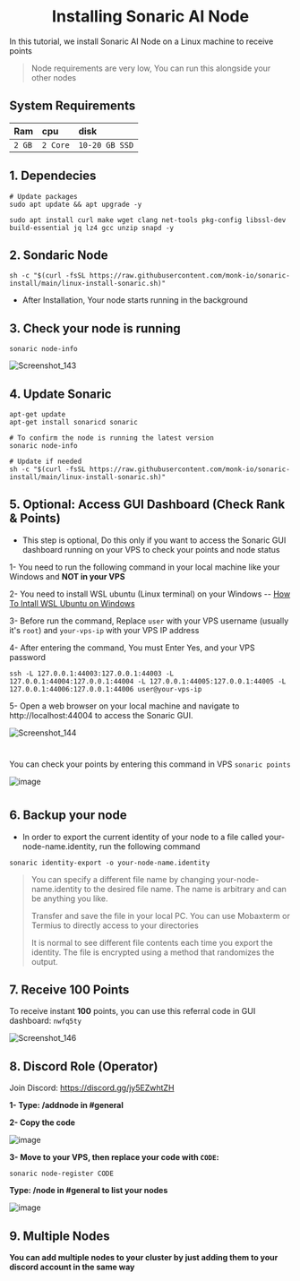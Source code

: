 <h1 align="center">Installing Sonaric AI Node</h1>
In this tutorial, we install Sonaric AI Node on a Linux machine to receive points

> Node requirements are very low, You can run this alongside your other nodes

## System Requirements
| Ram | cpu     | disk                      |
| :-------- | :------- | :-------------------------------- |
| `2 GB`      | `2 Core` | `10-20 GB SSD` |

## 1. Dependecies
```console
# Update packages
sudo apt update && apt upgrade -y

sudo apt install curl make wget clang net-tools pkg-config libssl-dev build-essential jq lz4 gcc unzip snapd -y
```

## 2. Sondaric Node
```console
sh -c "$(curl -fsSL https://raw.githubusercontent.com/monk-io/sonaric-install/main/linux-install-sonaric.sh)"
```
* After Installation, Your node starts running in the background

## 3. Check your node is running
```console
sonaric node-info
```
![Screenshot_143](https://github.com/user-attachments/assets/d0bd314b-2d65-49cd-8057-e7ae1a84bf5a)

## 4. Update Sonaric
```console
apt-get update
apt-get install sonaricd sonaric

# To confirm the node is running the latest version
sonaric node-info

# Update if needed
sh -c "$(curl -fsSL https://raw.githubusercontent.com/monk-io/sonaric-install/main/linux-install-sonaric.sh)"
```

## 5. Optional: Access GUI Dashboard (Check Rank & Points)
* This step is optional, Do this only if you want to access the Sonaric GUI dashboard running on your VPS to check your points and node status

 1- You need to run the following command in your local machine like your Windows and **NOT in your VPS**
 
 2- You need to install WSL ubuntu (Linux terminal) on your Windows -- [How To Intall WSL Ubuntu on Windows](https://github.com/0xmoei/Install-Linux-on-Windows)

 3- Before run the command, Replace `user` with your VPS username (usually it's `root`) and `your-vps-ip` with your VPS IP address

 4- After entering the command, You must Enter Yes, and your VPS password
```console
ssh -L 127.0.0.1:44003:127.0.0.1:44003 -L 127.0.0.1:44004:127.0.0.1:44004 -L 127.0.0.1:44005:127.0.0.1:44005 -L 127.0.0.1:44006:127.0.0.1:44006 user@your-vps-ip
```
 5- Open a web browser on your local machine and navigate to http://localhost:44004 to access the Sonaric GUI.

![Screenshot_144](https://github.com/user-attachments/assets/fd6e028a-a6a6-48f6-a415-e15a8654bfc0)

#

You can check your points by entering this command in VPS `sonaric points`

![image](https://github.com/user-attachments/assets/068eb151-6f1f-43a4-aa7e-930713fcb1de)

#

## 6. Backup your node

* In order to export the current identity of your node to a file called your-node-name.identity, run the following command
```console
sonaric identity-export -o your-node-name.identity
```
> You can specify a different file name by changing your-node-name.identity to the desired file name. The name is arbitrary and can be anything you like.
>
> Transfer and save the file in your local PC. You can use Mobaxterm or Termius to directly access to your directories
>
> It is normal to see different file contents each time you export the identity. The file is encrypted using a method that randomizes the output.

## 7. Receive 100 Points
To receive instant **100** points, you can use this referral code in GUI dashboard: `nwfq5ty`

![Screenshot_146](https://github.com/user-attachments/assets/ed49be70-d765-49dd-81b2-b097aef2354f)

## 8. Discord Role (Operator)

Join Discord: https://discord.gg/jy5EZwhtZH

**1- Type: /addnode in #general**

**2- Copy the code**

![image](https://github.com/user-attachments/assets/1c83be62-27c1-418a-8c61-c377a8feeb73)

**3- Move to your VPS, then replace your code with `CODE`:**
```
sonaric node-register CODE
```

**Type: /node in #general to list your nodes**

![image](https://github.com/user-attachments/assets/017acf1b-1aaf-44f1-8ac8-31382c72311e)

## 9. Multiple Nodes
**You can add multiple nodes to your cluster by just adding them to your discord account in the same way**
